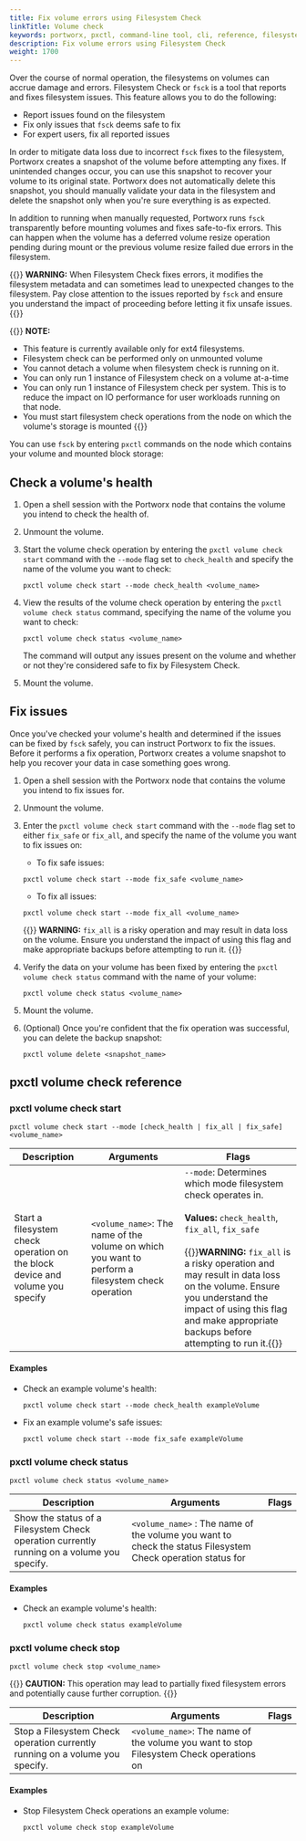 ```yaml
---
title: Fix volume errors using Filesystem Check
linkTitle: Volume check
keywords: portworx, pxctl, command-line tool, cli, reference, filesystem check, fsck,
description: Fix volume errors using Filesystem Check
weight: 1700
---
```


Over the course of normal operation, the filesystems on volumes can accrue damage and errors. Filesystem Check or `fsck` is a tool that reports and fixes filesystem issues. This feature allows you to do the following:

* Report issues found on the filesystem
* Fix only issues that `fsck` deems safe to fix
* For expert users, fix all reported issues

In order to mitigate data loss due to incorrect `fsck` fixes to the filesystem, Portworx creates a snapshot of the volume before attempting any fixes. If unintended changes occur, you can use this snapshot to recover your volume to its original state. Portworx does not automatically delete this snapshot, you should manually validate your data in the filesystem and delete the snapshot only when you're sure everything is as expected.

In addition to running when manually requested, Portworx runs `fsck` transparently before mounting volumes and fixes safe-to-fix errors. This can happen when the volume has a deferred volume resize operation pending during mount or the previous volume resize failed due errors in the filesystem.

{{<info>}}
**WARNING:** When Filesystem Check fixes errors, it modifies the filesystem metadata and can sometimes lead to unexpected changes to the filesystem. Pay close attention to the issues reported by `fsck` and ensure you understand the impact of proceeding before letting it fix unsafe issues.
{{</info>}}

{{<info>}}
**NOTE:**

* This feature is currently available only for ext4 filesystems.
* Filesystem check can be performed only on unmounted volume
* You cannot detach a volume when filesystem check is running on it.
* You can only run 1 instance of Filesystem check on a volume at-a-time
* You can only run 1 instance of Filesystem check per system. This is to reduce the impact on IO performance for user workloads running on that node.
* You must start filesystem check operations from the node on which the volume's storage is mounted
{{</info>}}

You can use `fsck` by entering `pxctl` commands on the node which contains your volume and mounted block storage:

## Check a volume's health

1. Open a shell session with the Portworx node that contains the volume you intend to check the health of.

2. Unmount the volume.

3. Start the volume check operation by entering the `pxctl volume check start` command with the `--mode` flag set to `check_health` and specify the name of the volume you want to check:

    ```text
    pxctl volume check start --mode check_health <volume_name>
    ```

4. View the results of the volume check operation by entering the `pxctl volume check status` command, specifying the name of the volume you want to check:

    ```text
    pxctl volume check status <volume_name>
    ```

    The command will output any issues present on the volume and whether or not they're considered safe to fix by Filesystem Check.

5. Mount the volume.

## Fix issues

Once you've checked your volume's health and determined if the issues can be fixed by `fsck` safely, you can instruct Portworx to fix the issues. Before it performs a fix operation, Portworx creates a volume snapshot to help you recover your data in case something goes wrong.

1. Open a shell session with the Portworx node that contains the volume you intend to fix issues for.

2. Unmount the volume.

3. Enter the `pxctl volume check start` command with the `--mode` flag set to either `fix_safe` or `fix_all`, and specify the name of the volume you want to fix issues on:

    * To fix safe issues:

    ```text
    pxctl volume check start --mode fix_safe <volume_name>
    ```
    * To fix all issues:

    ```text
    pxctl volume check start --mode fix_all <volume_name>
    ```

    {{<info>}}
**WARNING:** `fix_all` is a risky operation and may result in data loss on the volume. Ensure you understand the impact of using this flag and make appropriate backups before attempting to run it.
    {{</info>}}

4. Verify the data on your volume has been fixed by entering the `pxctl volume check status` command with the name of your volume:

    ```text
    pxctl volume check status <volume_name>
    ```

5. Mount the volume.

6. (Optional) Once you're confident that the fix operation was successful, you can delete the backup snapshot:

    ```text
    pxctl volume delete <snapshot_name>
    ```

## pxctl volume check reference

### pxctl volume check start

`pxctl volume check start --mode [check_health | fix_all | fix_safe] <volume_name>`

| Description | Arguments | Flags |
| --- | --- | --- |
Start a filesystem check operation on the block device and volume you specify | `<volume_name>`: The name of the volume on which you want to perform a filesystem check operation | `--mode`: Determines which mode filesystem check operates in. <br/><br/>**Values:** `check_health`, `fix_all`, `fix_safe`<br/><br/>{{<info>}}**WARNING:** `fix_all` is a risky operation and may result in data loss on the volume. Ensure you understand the impact of using this flag and make appropriate backups before attempting to run it.{{</info>}} |

<!-- Do we consider any of these actual arguments issued to the `start`? or are they both args to the flag? We probably need to provide for "flag arguments" in our reference doc redesign. -->

#### Examples

* Check an example volume's health:

    ```text
    pxctl volume check start --mode check_health exampleVolume
    ```

* Fix an example volume's safe issues:

    ```text
    pxctl volume check start --mode fix_safe exampleVolume
    ```

### pxctl volume check status

`pxctl volume check status <volume_name>`

| Description | Arguments | Flags |
| --- | --- | --- |
| Show the status of a Filesystem Check operation currently running on a volume you specify. | `<volume_name>` : The name of the volume you want to check the status Filesystem Check operation status for | |

#### Examples

* Check an example volume's health:

    ```text
    pxctl volume check status exampleVolume
    ```

### pxctl volume check stop

`pxctl volume check stop <volume_name>`

{{<info>}}
**CAUTION:** This operation may lead to partially fixed filesystem errors and potentially cause further corruption.
{{</info>}}

| Description | Arguments | Flags |
| --- | --- | --- |
| Stop a Filesystem Check operation currently running on a volume you specify. | `<volume_name>`: The name of the volume you want to stop Filesystem Check operations on | |

#### Examples

* Stop Filesystem Check operations an example volume:

    ```text
    pxctl volume check stop exampleVolume
    ```